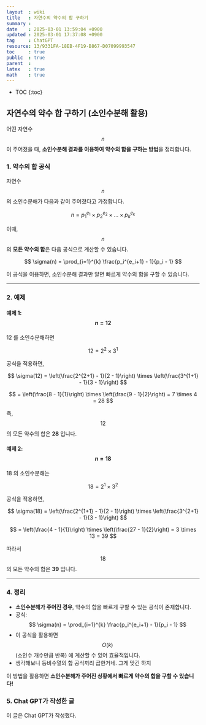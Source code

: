 ```yaml
---
layout  : wiki
title   : 자연수의 약수의 합 구하기 
summary : 
date    : 2025-03-01 13:59:04 +0900
updated : 2025-03-01 17:37:08 +0900
tag     : ChatGPT
resource: 13/9331FA-18EB-4F19-B867-D07099993547
toc     : true
public  : true
parent  : 
latex   : true 
math    : true
---
```

* TOC
{:toc}

## 자연수의 약수 합 구하기 (소인수분해 활용)

어떤 자연수 $$n$$ 이 주어졌을 때, **소인수분해 결과를 이용하여 약수의 합을 구하는 방법**을 정리합니다.

### 1. 약수의 합 공식
자연수 $$n$$ 의 소인수분해가 다음과 같이 주어졌다고 가정합니다.

$$
n = p_1^{e_1} \times p_2^{e_2} \times ... \times p_k^{e_k}
$$

이때, $$n$$ 의 **모든 약수의 합**은 다음 공식으로 계산할 수 있습니다.

$$
\sigma(n) = \prod_{i=1}^{k} \frac{p_i^{e_i+1} - 1}{p_i - 1}
$$

이 공식을 이용하면, 소인수분해 결과만 알면 빠르게 약수의 합을 구할 수 있습니다.

---

### 2. 예제

#### 예제 1: $$n = 12$$

$12$ 를 소인수분해하면

$$
12 = 2^2 \times 3^1
$$

공식을 적용하면,

$$
\sigma(12) = \left(\frac{2^{2+1} - 1}{2 - 1}\right) \times \left(\frac{3^{1+1} - 1}{3 - 1}\right)
$$

$$
= \left(\frac{8 - 1}{1}\right) \times \left(\frac{9 - 1}{2}\right) = 7 \times 4 = 28
$$

즉, $$12$$ 의 모든 약수의 합은 **28** 입니다.

#### 예제 2: $$n = 18$$

$18$ 의 소인수분해는

$$
18 = 2^1 \times 3^2
$$

공식을 적용하면,

$$
\sigma(18) = \left(\frac{2^{1+1} - 1}{2 - 1}\right) \times \left(\frac{3^{2+1} - 1}{3 - 1}\right)
$$

$$
= \left(\frac{4 - 1}{1}\right) \times \left(\frac{27 - 1}{2}\right) = 3 \times 13 = 39
$$

따라서 $$18$$ 의 모든 약수의 합은 **39** 입니다.

---

### 4. 정리
- **소인수분해가 주어진 경우**, 약수의 합을 빠르게 구할 수 있는 공식이 존재합니다.
- 공식:  
  $$
  \sigma(n) = \prod_{i=1}^{k} \frac{p_i^{e_i+1} - 1}{p_i - 1}
  $$
- 이 공식을 활용하면 $$O(k)$$ (소인수 개수만큼 반복) 에 계산할 수 있어 효율적입니다.
- 생각해보니 등비수열의 합 공식끼리 곱한거네. 그게 맞긴 하지 

이 방법을 활용하면 **소인수분해가 주어진 상황에서 빠르게 약수의 합을 구할 수 있습니다!**

### 5. Chat GPT가 작성한 글
이 글은 Chat GPT가 작성했다.
